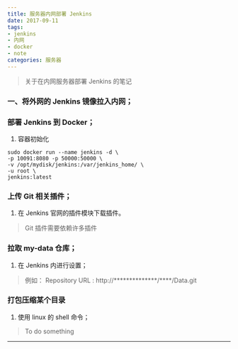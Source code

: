 ```yaml
---
title: 服务器内网部署 Jenkins
date: 2017-09-11
tags: 
- jenkins
- 内网
- docker
- note
categories: 服务器
---
```


> 关于在内网服务器部署 Jenkins 的笔记

<!-- more -->


### 一、将外网的 Jenkins 镜像拉入内网；

### 部署 Jenkins 到 Docker；

1. 容器初始化
``` 
sudo docker run --name jenkins -d \
-p 10091:8080 -p 50000:50000 \
-v /opt/mydisk/jenkins:/var/jenkins_home/ \
-u root \
jenkins:latest
```

### 上传 Git 相关插件；

1. 在 Jenkins 官网的插件模块下载插件。
> Git 插件需要依赖许多插件

### 拉取 my-data 仓库；

1. 在 Jenkins 内进行设置；
> 例如：
> Repository URL : http://**************/****/Data.git

### 打包压缩某个目录

1. 使用 linux 的 shell 命令；
> To do something

---
